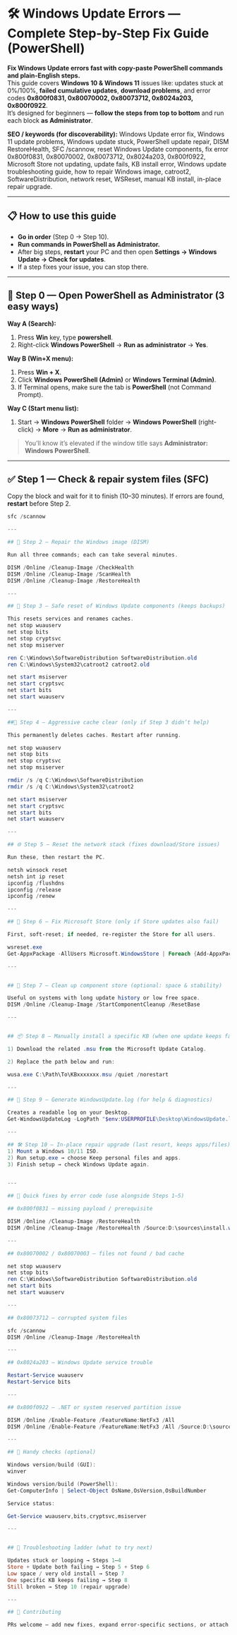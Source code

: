 # 🛠 Windows Update Errors — Complete Step-by-Step Fix Guide (PowerShell)

**Fix Windows Update errors fast with copy-paste PowerShell commands and plain-English steps.**  
This guide covers **Windows 10 & Windows 11** issues like: updates stuck at 0%/100%, **failed cumulative updates**, **download problems**, and error codes **0x800f0831, 0x80070002, 0x80073712, 0x8024a203, 0x800f0922**.  
It’s designed for beginners — **follow the steps from top to bottom** and run each block **as Administrator**.

**SEO / keywords (for discoverability):** Windows Update error fix, Windows 11 update problems, Windows update stuck, PowerShell update repair, DISM RestoreHealth, SFC /scannow, reset Windows Update components, fix error 0x800f0831, 0x80070002, 0x80073712, 0x8024a203, 0x800f0922, Microsoft Store not updating, update fails, KB install error, Windows update troubleshooting guide, how to repair Windows image, catroot2, SoftwareDistribution, network reset, WSReset, manual KB install, in-place repair upgrade.

---

## 📋 How to use this guide
- **Go in order** (Step 0 → Step 10).  
- **Run commands in PowerShell as Administrator.**  
- After big steps, **restart** your PC and then open **Settings → Windows Update → Check for updates**.
- If a step fixes your issue, you can stop there.


---

## 🧰 Step 0 — Open PowerShell **as Administrator** (3 easy ways)

**Way A (Search):**  
1. Press **Win** key, type **powershell**.  
2. Right-click **Windows PowerShell** → **Run as administrator** → **Yes**.

**Way B (Win+X menu):**  
1. Press **Win + X**.  
2. Click **Windows PowerShell (Admin)** or **Windows Terminal (Admin)**.  
3. If Terminal opens, make sure the tab is **PowerShell** (not Command Prompt).

**Way C (Start menu list):**  
1. Start → **Windows PowerShell** folder → **Windows PowerShell** (right-click) → **More** → **Run as administrator**.

> You’ll know it’s elevated if the window title says **Administrator: Windows PowerShell**.

---

## ✅ Step 1 — Check & repair system files (SFC)
Copy the block and wait for it to finish (10–30 minutes). If errors are found, **restart** before Step 2.
```powershell
sfc /scannow

---

## 🧱 Step 2 — Repair the Windows image (DISM)

Run all three commands; each can take several minutes.

DISM /Online /Cleanup-Image /CheckHealth
DISM /Online /Cleanup-Image /ScanHealth
DISM /Online /Cleanup-Image /RestoreHealth

---

## 🔄 Step 3 — Safe reset of Windows Update components (keeps backups)

This resets services and renames caches.
net stop wuauserv
net stop bits
net stop cryptsvc
net stop msiserver

ren C:\Windows\SoftwareDistribution SoftwareDistribution.old
ren C:\Windows\System32\catroot2 catroot2.old

net start msiserver
net start cryptsvc
net start bits
net start wuauserv

---

##🧹 Step 4 — Aggressive cache clear (only if Step 3 didn’t help)

This permanently deletes caches. Restart after running.

net stop wuauserv
net stop bits
net stop cryptsvc
net stop msiserver

rmdir /s /q C:\Windows\SoftwareDistribution
rmdir /s /q C:\Windows\System32\catroot2

net start msiserver
net start cryptsvc
net start bits
net start wuauserv

---

## 🌐 Step 5 — Reset the network stack (fixes download/Store issues)

Run these, then restart the PC.

netsh winsock reset
netsh int ip reset
ipconfig /flushdns
ipconfig /release
ipconfig /renew

---

## 🛒 Step 6 — Fix Microsoft Store (only if Store updates also fail)

First, soft-reset; if needed, re-register the Store for all users.

wsreset.exe
Get-AppxPackage -AllUsers Microsoft.WindowsStore | Foreach {Add-AppxPackage -DisableDevelopmentMode -Register "$($_.InstallLocation)\AppxManifest.xml"}

---


## 🧽 Step 7 — Clean up component store (optional: space & stability)

Useful on systems with long update history or low free space.
DISM /Online /Cleanup-Image /StartComponentCleanup /ResetBase

---


## 📦 Step 8 — Manually install a specific KB (when one update keeps failing)

1) Download the related .msu from the Microsoft Update Catalog.

2) Replace the path below and run:

wusa.exe C:\Path\To\KBxxxxxxx.msu /quiet /norestart

---

## 📄 Step 9 — Generate WindowsUpdate.log (for help & diagnostics)

Creates a readable log on your Desktop.
Get-WindowsUpdateLog -LogPath "$env:USERPROFILE\Desktop\WindowsUpdate.log"

---

## 🛠 Step 10 — In-place repair upgrade (last resort, keeps apps/files)
1) Mount a Windows 10/11 ISO.
2) Run setup.exe → choose Keep personal files and apps.
3) Finish setup → check Windows Update again.


---

## 🎯 Quick fixes by error code (use alongside Steps 1–5)

## 0x800f0831 — missing payload / prerequisite

DISM /Online /Cleanup-Image /RestoreHealth
DISM /Online /Cleanup-Image /RestoreHealth /Source:D:\sources\install.wim /LimitAccess

---

## 0x80070002 / 0x80070003 — files not found / bad cache

net stop wuauserv
net stop bits
ren C:\Windows\SoftwareDistribution SoftwareDistribution.old
net start bits
net start wuauserv

---

## 0x80073712 — corrupted system files

sfc /scannow
DISM /Online /Cleanup-Image /RestoreHealth

---

## 0x8024a203 — Windows Update service trouble

Restart-Service wuauserv
Restart-Service bits

---

## 0x800f0922 — .NET or system reserved partition issue

DISM /Online /Enable-Feature /FeatureName:NetFx3 /All
DISM /Online /Enable-Feature /FeatureName:NetFx3 /All /Source:D:\sources\sxs /LimitAccess

---

## 🔎 Handy checks (optional)

Windows version/build (GUI):
winver

Windows version/build (PowerShell):
Get-ComputerInfo | Select-Object OsName,OsVersion,OsBuildNumber

Service status:

Get-Service wuauserv,bits,cryptsvc,msiserver

---


## 🧭 Troubleshooting ladder (what to try next)

Updates stuck or looping → Steps 1–4
Store + Update both failing → Step 5 + Step 6
Low space / very old install → Step 7
One specific KB keeps failing → Step 8
Still broken → Step 10 (repair upgrade)

---

## 🤝 Contributing

PRs welcome — add new fixes, expand error-specific sections, or attach anonymized logs.










